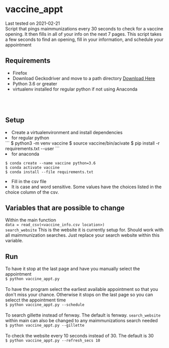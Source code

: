 # vaccine_appt
Last tested on 2021-02-21<br>
Script that pings maimmunizations every 30 seconds to check for a vaccine opening.  It then fills in all of your info on the next 7 pages.  This script takes a few seconds to find an opening, fill in your information, and schedule your appointment

## Requirements

<ul>
<li>Firefox</li>
<li>Download Geckodriver and move to a path directory <a href="https://github.com/mozilla/geckodriver/releases/tag/v0.29.0">Download Here</a></li>
<li>Python 3.6 or greater</li>
<li>virtualenv installed for regular python if not using Anaconda</li>
</ul>
<br><br>

## Setup
<li>Create a virtualenvironment and install dependencies
<li>for regular python<br>
```
$ python3 -m venv vaccine
$ source vaccine/bin/acivate
$ pip install -r requirements.txt --user
```
</li>
<li>
for anaconda<br>

```
$ conda create --name vaccine python=3.6
$ conda activate vaccine
$ conda install --file requirements.txt
```
</li></li>
<li>Fill in the csv file
<li>
It is case and word sensitive.  Some values have the choices listed in the choice column of the csv.
</li></li>

## Variables that are possible to change
Within the main function<br>
`data = read_csv(<vaccine_info.csv location>)`<br>
`search_website` This is the website it is currently setup for.  Should work with all maimmunization
searches.  Just replace your search website within this variable.<br>

## Run
To have it stop at the last page and have you manually select the appointment<br>
`$ python vaccine_appt.py`<br><br>
To have the program select the earliest available appointment so that you don't miss your chance.  Otherwise it stops on the last page so you can selecct the appointment time<br>
`$ python vaccine_appt.py --schedule`<br><br>
To search gillette instead of fenway.  The default is fenway.  `search_website` within main can also be changed to any maimmunizations search needed<br>
`$ python vaccine_appt.py --gillette`<br><br>
To check the website every 10 seconds instead of 30.  The default is 30<br>
`$ python vaccine_appt.py --refresh_secs 10`<br><br>
